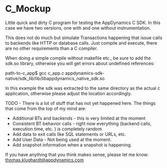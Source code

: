 # C_Mockup
Little quick and dirty C program for testing the AppDynamics C SDK. In this case we have two versions, one with and one without instrumentation.

This does not do much but simulate Transactions happening that issue calls to backends like HTTP or database calls.
Just compile and execute, there are no other requirements than a C compiler.

When doing a simple compile without makefile etc., be sure to add the sdk.so library, otherwise you will get errors about undefined references:

  path-to-c_app$ gcc c_app.c appdynamics-sdk-native/sdk_lib/lib/libappdynamics_native_sdk.so
  
In this example the sdk was extracted to the same directory as the actual c application, otherwise please adjust the location accordingly.

TODO - 
There is a lot of stuff that has not yet happened here. The things that come from the top of my mind are:
- Additional BTs and backends - this is very limited at the moment
- Consistent BT behavior calls - right now everything (backend calls, execution time, etc. ) is completely random
- Add data to exit calls like SQL statements or URLs, etc.
- Add User Data - Not being used at the moment.
- Add snapshot information when a snapshot is happening.

If you have anything that you think makes sense, please let me know: thomas.klughardt@appdynamics.com
